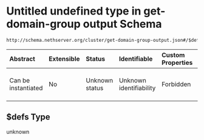 # Untitled undefined type in get-domain-group output Schema

```txt
http://schema.nethserver.org/cluster/get-domain-group-output.json#/$defs
```



| Abstract            | Extensible | Status         | Identifiable            | Custom Properties | Additional Properties | Access Restrictions | Defined In                                                                                    |
| :------------------ | :--------- | :------------- | :---------------------- | :---------------- | :-------------------- | :------------------ | :-------------------------------------------------------------------------------------------- |
| Can be instantiated | No         | Unknown status | Unknown identifiability | Forbidden         | Allowed               | none                | [get-domain-group-output.json\*](cluster/get-domain-group-output.json "open original schema") |

## $defs Type

unknown
